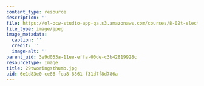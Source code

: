 ```yaml
---
content_type: resource
description: ''
file: https://ol-ocw-studio-app-qa.s3.amazonaws.com/courses/8-02t-electricity-and-magnetism-spring-2005/6e1d83e0ce86fea88861f31d7f8d786a_29tworingsthumb.jpg
file_type: image/jpeg
image_metadata:
  caption: ''
  credit: ''
  image-alt: ''
parent_uid: 3e9d053a-11ee-effa-00de-c3b42819928c
resourcetype: Image
title: 29tworingsthumb.jpg
uid: 6e1d83e0-ce86-fea8-8861-f31d7f8d786a
---
```

